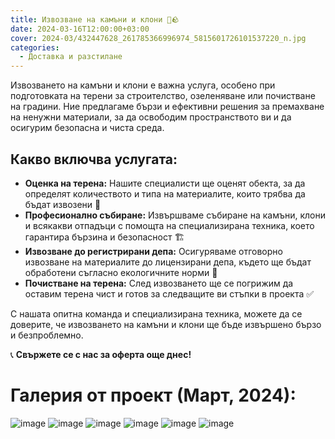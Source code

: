 ```yaml
---
title: Извозване на камъни и клони 🌳🪨
date: 2024-03-16T12:00:00+03:00
cover: 2024-03/432447628_261785366996974_5815601726101537220_n.jpg
categories:
  - Доставка и разстилане
---
```


Извозването на камъни и клони е важна услуга, особено при подготовката на терени за строителство, озеленяване или почистване на градини. Ние предлагаме бързи и ефективни решения за премахване на ненужни материали, за да освободим пространството ви и да осигурим безопасна и чиста среда.

## Какво включва услугата:

- **Оценка на терена:** Нашите специалисти ще оценят обекта, за да определят количеството и типа на материалите, които трябва да бъдат извозени 📏
- **Професионално събиране:** Извършваме събиране на камъни, клони и всякакви отпадъци с помощта на специализирана техника, което гарантира бързина и безопасност 🏗️
- **Извозване до регистрирани депа:** Осигуряваме отговорно извозване на материалите до лицензирани депа, където ще бъдат обработени съгласно екологичните норми 🌱
- **Почистване на терена:** След извозването ще се погрижим да оставим терена чист и готов за следващите ви стъпки в проекта ✅

С нашата опитна команда и специализирана техника, можете да се доверите, че извозването на камъни и клони ще бъде извършено бързо и безпроблемно.

📞 **Свържете се с нас за оферта още днес!**

# Галерия от проект (Март, 2024):

![image](2024-03/432156245_261785440330300_2039097619126237029_n.jpg)
![image](2024-03/432419032_261785330330311_7692005543826926853_n.jpg)
![image](2024-03/432441336_261785353663642_2255866888176344226_n.jpg)
![image](2024-03/432447628_261785366996974_5815601726101537220_n.jpg)
![image](2024-03/432463210_261785430330301_2390651062163517002_n.jpg)
![image](2024-03/433576548_261785323663645_5659114674722781568_n.jpg)
